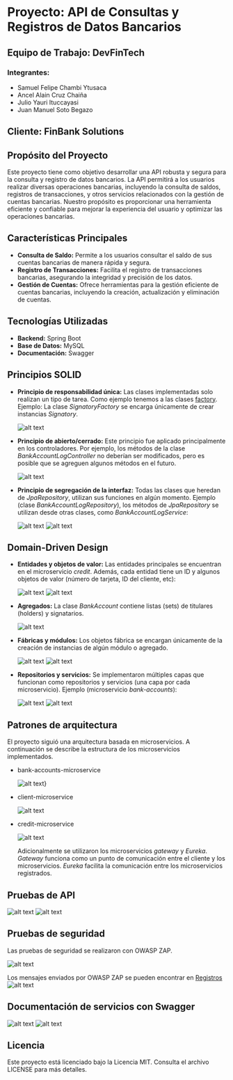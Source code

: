 # Proyecto: API de Consultas y Registros de Datos Bancarios

## Equipo de Trabajo: DevFinTech

### Integrantes:
- Samuel Felipe Chambi Ytusaca
- Ancel Alain Cruz Chaiña 
- Julio Yauri Ituccayasi
- Juan Manuel Soto Begazo

## Cliente: FinBank Solutions

## Propósito del Proyecto

Este proyecto tiene como objetivo desarrollar una API robusta y segura para la consulta y registro de datos bancarios. La API permitirá a los usuarios realizar diversas operaciones bancarias, incluyendo la consulta de saldos, registros de transacciones, y otros servicios relacionados con la gestión de cuentas bancarias. Nuestro propósito es proporcionar una herramienta eficiente y confiable para mejorar la experiencia del usuario y optimizar las operaciones bancarias.

## Características Principales

- **Consulta de Saldo:** Permite a los usuarios consultar el saldo de sus cuentas bancarias de manera rápida y segura.
- **Registro de Transacciones:** Facilita el registro de transacciones bancarias, asegurando la integridad y precisión de los datos.
- **Gestión de Cuentas:** Ofrece herramientas para la gestión eficiente de cuentas bancarias, incluyendo la creación, actualización y eliminación de cuentas.

## Tecnologías Utilizadas

- **Backend:** Spring Boot
- **Base de Datos:** MySQL
- **Documentación:** Swagger


## Principios SOLID

- **Principio de responsabilidad única:**
  Las clases implementadas solo realizan un tipo de tarea. Como ejemplo tenemos a las clases [factory](./bank_api/credit-microservice/src/main/java/com/microservice/credit/factory/). Ejemplo: La clase *SignatoryFactory* se encarga únicamente de crear instancias *Signatory*.

  ![alt text](assets/solid/signatory_factory.png)


- **Principio de abierto/cerrado:**
  Este principio fue aplicado principalmente en los controladores. Por ejemplo, los métodos de la clase *BankAccountLogController* no deberían ser modificados, pero es posible que se agreguen algunos métodos en el futuro.

  ![alt text](assets/solid/abierto_cerrado.png)


<!-- - **Principio de sustitución de Liskov** -->
- **Principio de segregación de la interfaz:**
  Todas las clases que heredan de *JpaRepository*, utilizan sus funciones en algún momento. Ejemplo (clase *BankAccountLogRepository*), los métodos de *JpaRepository* se utilizan desde otras clases, como *BankAccountLogService*:

  ![alt text](assets/solid/jpa_extends.png)
  ![alt text](assets/solid/bankaccount_service.png)

<!-- - **Principio de inversión de dependencias** -->


## Domain-Driven Design

- **Entidades y objetos de valor:**
  Las entidades principales se encuentran en el microservicio *credit*. Además, cada entidad tiene un ID y algunos objetos de valor (número de tarjeta, ID del cliente, etc):

  ![alt text](assets/ddd/entidades.png)
  ![alt text](assets/ddd/creditcard.png)

- **Agregados:**
  La clase *BankAccount* contiene listas (sets) de titulares (holders) y signatarios.

  ![alt text](assets/ddd/bank_account_agregados.png)

- **Fábricas y módulos:**
  Los objetos fábrica se encargan únicamente de la creación de instancias de algún módulo o agregado.

  ![alt text](assets/ddd/factories.png)
  ![alt text](assets/ddd/holder_factory.png)

- **Repositorios y servicios:**
  Se implementaron múltiples capas que funcionan como repositorios y servicios (una capa por cada microservicio). Ejemplo (microservicio *bank-accounts*):

  ![alt text](assets/ddd/bank_accounts_repositorios.png)
  ![alt text](assets/ddd/bank_accounts_servicios.png)

## Patrones de arquitectura

El proyecto siguió una arquitectura basada en microservicios. A continuación se describe la estructura de los microservicios implementados. 
- bank-accounts-microservice


  ![alt text](assets/microservicios/bank-account-microservice.drawio.png)}

- client-microservice


  ![alt text](assets/microservicios/client.drawio.png)

- credit-microservice


  ![alt text](assets/microservicios/credit.drawio.png)

  Adicionalmente se utilizaron los microservicios *gateway* y *Eureka*. *Gateway* funciona como un punto de comunicación entre el cliente y los microservicios. *Eureka* facilita la comunicación entre los microservicios registrados. 

## Pruebas de API 
![alt text](assets/swagger/swagger-api1.jpeg)
![alt text](assets/swagger/swagger-api2.jpeg)

<!-- ## Pruebas de rendimiento  -->

## Pruebas de seguridad

Las pruebas de seguridad se realizaron con OWASP ZAP. 

![alt text](assets/owasp/owasp1.jpeg)

Los mensajes enviados por OWASP ZAP se pueden encontrar en [Registros](./assets/owasp/Registro.csv)
![alt text](assets/owasp/registros.png)

## Documentación de servicios con Swagger

![alt text](assets/swagger/swagger-main.jpeg)
![alt text](assets/swagger/swagger.jpeg)

## Licencia

Este proyecto está licenciado bajo la Licencia MIT. Consulta el archivo LICENSE para más detalles.
